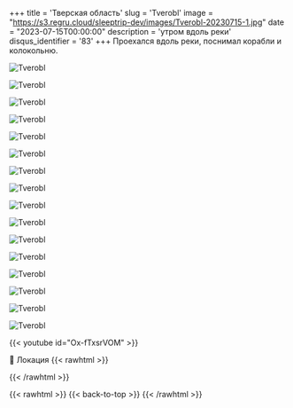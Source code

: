 +++
title = 'Тверская область'
slug = 'Tverobl'
image = "https://s3.regru.cloud/sleeptrip-dev/images/Tverobl-20230715-1.jpg"
date = "2023-07-15T00:00:00"
description = 'утром вдоль реки'
disqus_identifier = '83'
+++
Проехался вдоль реки, поснимал корабли и колокольню.

![Tverobl](https://s3.regru.cloud/sleeptrip-dev/images/Tverobl-20230715-2.jpg)

![Tverobl](https://s3.regru.cloud/sleeptrip-dev/images/Tverobl-20230715-3.jpg)

![Tverobl](https://s3.regru.cloud/sleeptrip-dev/images/Tverobl-20230715-4.jpg)

![Tverobl](https://s3.regru.cloud/sleeptrip-dev/images/Tverobl-20230715-5.jpg)

![Tverobl](https://s3.regru.cloud/sleeptrip-dev/images/Tverobl-20230715-6.jpg)

![Tverobl](https://s3.regru.cloud/sleeptrip-dev/images/Tverobl-20230715-7.jpg)

![Tverobl](https://s3.regru.cloud/sleeptrip-dev/images/Tverobl-20230715-8.jpg)

![Tverobl](https://s3.regru.cloud/sleeptrip-dev/images/Tverobl-20230715-9.jpg)

![Tverobl](https://s3.regru.cloud/sleeptrip-dev/images/Tverobl-20230715-10.jpg)

![Tverobl](https://s3.regru.cloud/sleeptrip-dev/images/Tverobl-20230715-11.jpg)

![Tverobl](https://s3.regru.cloud/sleeptrip-dev/images/Tverobl-20230715-12.jpg)

![Tverobl](https://s3.regru.cloud/sleeptrip-dev/images/Tverobl-20230715-13.jpg)

![Tverobl](https://s3.regru.cloud/sleeptrip-dev/images/Tverobl-20230715-14.jpg)

![Tverobl](https://s3.regru.cloud/sleeptrip-dev/images/Tverobl-20230715-15.jpg)

![Tverobl](https://s3.regru.cloud/sleeptrip-dev/images/Tverobl-20230715-16.jpg)

![Tverobl](https://s3.regru.cloud/sleeptrip-dev/images/Tverobl-20230715-17.jpg)

{{< youtube id="Ox-fTxsrVOM" >}}

📍 Локация
{{< rawhtml >}}
<div class="yandex-map-container">
<script type="text/javascript" charset="utf-8" async src="https://api-maps.yandex.ru/services/constructor/1.0/js/?um=constructor%3A10ef9d826b8b35f2fe01bdc772f64e28fde1ca0cf09007f5b398304809384296&amp;width=800&amp;height=400&amp;lang=ru_RU&amp;scroll=true"></script>
</div>
{{< /rawhtml >}}

{{< rawhtml >}}
{{< back-to-top >}}
{{< /rawhtml >}}
